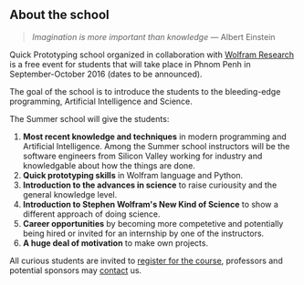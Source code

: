 ## About the school

> _Imagination is more important than knowledge_ — Albert Einstein

Quick Prototyping school organized in collaboration with [Wolfram Research](http://wolfram.com/) is a free event for students that will take place in Phnom Penh in September-October 2016 (dates to be announced).

The goal of the school is to introduce the students to the bleeding-edge programming, Artificial Intelligence and Science.

The Summer school will give the students:

1. __Most recent knowledge and techniques__ in modern programming and Artificial Intelligence. Among the Summer school instructors will be the software engineers from Silicon Valley working for industry and knowledgable about how the things are done.
2. __Quick prototyping skills__ in Wolfram language and Python.
3. __Introduction to the advances in science__ to raise curiousity and the general knowledge level.
4. __Introduction to Stephen Wolfram's New Kind of Science__ to show a different approach of doing science.
5. __Career opportunities__ by becoming more competetive and potentially being hired or invited for an internship by one of the instructors.
6. __A huge deal of motivation__ to make own projects.

All curious students are invited to [register for the course](#subscribe), professors and potential sponsors may [contact](#contact) us.